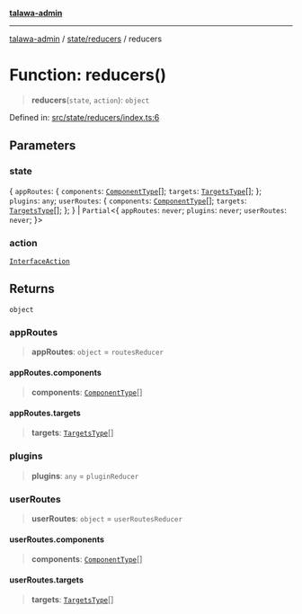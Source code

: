 [**talawa-admin**](../../../README.md)

***

[talawa-admin](../../../README.md) / [state/reducers](../README.md) / reducers

# Function: reducers()

> **reducers**(`state`, `action`): `object`

Defined in: [src/state/reducers/index.ts:6](https://github.com/gautam-divyanshu/talawa-admin/blob/619e831a8e34de2906df3277eb6df8b5309fb2fc/src/state/reducers/index.ts#L6)

## Parameters

### state

\{ `appRoutes`: \{ `components`: [`ComponentType`](../routesReducer/type-aliases/ComponentType.md)[]; `targets`: [`TargetsType`](../routesReducer/type-aliases/TargetsType.md)[]; \}; `plugins`: `any`; `userRoutes`: \{ `components`: [`ComponentType`](../userRoutesReducer/type-aliases/ComponentType.md)[]; `targets`: [`TargetsType`](../userRoutesReducer/type-aliases/TargetsType.md)[]; \}; \} | `Partial`\<\{ `appRoutes`: `never`; `plugins`: `never`; `userRoutes`: `never`; \}\>

### action

[`InterfaceAction`](../../helpers/Action/interfaces/InterfaceAction.md)

## Returns

`object`

### appRoutes

> **appRoutes**: `object` = `routesReducer`

#### appRoutes.components

> **components**: [`ComponentType`](../routesReducer/type-aliases/ComponentType.md)[]

#### appRoutes.targets

> **targets**: [`TargetsType`](../routesReducer/type-aliases/TargetsType.md)[]

### plugins

> **plugins**: `any` = `pluginReducer`

### userRoutes

> **userRoutes**: `object` = `userRoutesReducer`

#### userRoutes.components

> **components**: [`ComponentType`](../userRoutesReducer/type-aliases/ComponentType.md)[]

#### userRoutes.targets

> **targets**: [`TargetsType`](../userRoutesReducer/type-aliases/TargetsType.md)[]
